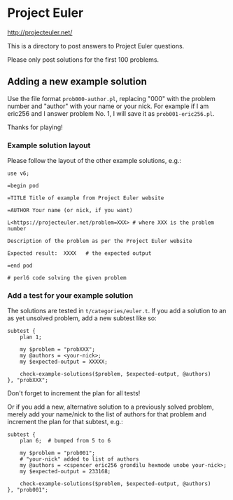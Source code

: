# Project Euler

http://projecteuler.net/

This is a directory to post answers to Project Euler questions.

Please only post solutions for the first 100 problems.

## Adding a new example solution

Use the file format `prob000-author.pl`, replacing "000" with the problem
number and "author" with your name or your nick.  For example if I am
eric256 and I answer problem No. 1, I will save it as `prob001-eric256.pl`.

Thanks for playing!

### Example solution layout

Please follow the layout of the other example solutions, e.g.:

    use v6;

    =begin pod

    =TITLE Title of example from Project Euler website

    =AUTHOR Your name (or nick, if you want)

    L<https://projecteuler.net/problem=XXX> # where XXX is the problem number

    Description of the problem as per the Project Euler website

    Expected result:  XXXX   # the expected output

    =end pod

    # perl6 code solving the given problem

### Add a test for your example solution

The solutions are tested in `t/categories/euler.t`.  If you add a solution
to an as yet unsolved problem, add a new subtest like so:

    subtest {
        plan 1;

        my $problem = "probXXX";
        my @authors = <your-nick>;
        my $expected-output = XXXXX;

        check-example-solutions($problem, $expected-output, @authors)
    }, "probXXX";

Don't forget to increment the plan for all tests!

Or if you add a new, alternative solution to a previously solved problem,
merely add your name/nick to the list of authors for that problem and
increment the plan for that subtest, e.g.:

    subtest {
        plan 6;  # bumped from 5 to 6

        my $problem = "prob001";
        # "your-nick" added to list of authors
        my @authors = <cspencer eric256 grondilu hexmode unobe your-nick>;
        my $expected-output = 233168;

        check-example-solutions($problem, $expected-output, @authors)
    }, "prob001";
